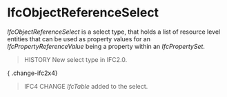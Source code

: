 # IfcObjectReferenceSelect

_IfcObjectReferenceSelect_ is a select type, that holds a list of resource level entities that can be used as property values for an _IfcPropertyReferenceValue_ being a property within an _IfcPropertySet_.
<!-- end of short definition -->

> HISTORY New select type in IFC2.0.

{ .change-ifc2x4}
> IFC4 CHANGE _IfcTable_ added to the select.
